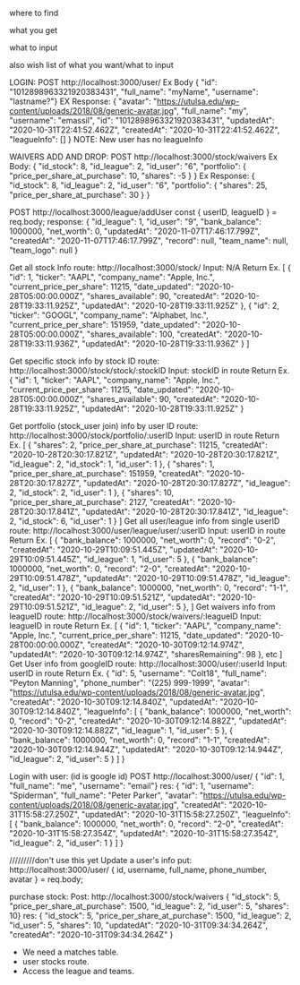 where to find

what you get

what to input

also wish list of what you want/what to input

LOGIN:
POST http://localhost:3000/user/
Ex Body { "id": "1012898963321920383431", "full_name": "myName", "username": "lastname?"}
EX Response:
{
    "avatar": "https://utulsa.edu/wp-content/uploads/2018/08/generic-avatar.jpg",
    "full_name": "my",
    "username": "emassil",
    "id": "1012898963321920383431",
    "updatedAt": "2020-10-31T22:41:52.462Z",
    "createdAt": "2020-10-31T22:41:52.462Z",
    "leagueInfo": []
} 
NOTE: New user has no leagueInfo

WAIVERS ADD AND DROP:
POST http://localhost:3000/stock/waivers
Ex Body: { "id_stock": 8, "id_league": 2, "id_user": "6", "portfolio": {
    "price_per_share_at_purchase": 10,
    "shares": -5
    }
}
Ex Response:
{
    "id_stock": 8,
    "id_league": 2,
    "id_user": "6",
    "portfolio": {
        "shares": 25,
        "price_per_share_at_purchase": 30
    }
}

POST http://localhost:3000/league/addUser
  const { userID, leagueID } = req.body;
  response:
{
    "id_league": 1,
    "id_user": "9",
    "bank_balance": 1000000,
    "net_worth": 0,
    "updatedAt": "2020-11-07T17:46:17.799Z",
    "createdAt": "2020-11-07T17:46:17.799Z",
    "record": null,
    "team_name": null,
    "team_logo": null
}

Get all stock Info
route:
http://localhost:3000/stock/
Input:
N/A
Return Ex.
[
    {
        "id": 1,
        "ticker": "AAPL",
        "company_name": "Apple, Inc.",
        "current_price_per_share": 11215,
        "date_updated": "2020-10-28T05:00:00.000Z",
        "shares_available": 90,
        "createdAt": "2020-10-28T19:33:11.925Z",
        "updatedAt": "2020-10-28T19:33:11.925Z"
    },
    {
        "id": 2,
        "ticker": "GOOGL",
        "company_name": "Alphabet, Inc.",
        "current_price_per_share": 151959,
        "date_updated": "2020-10-28T05:00:00.000Z",
        "shares_available": 100,
        "createdAt": "2020-10-28T19:33:11.936Z",
        "updatedAt": "2020-10-28T19:33:11.936Z"
    }
]

Get specific stock info by stock ID
route:
http://localhost:3000/stock/stock/:stockID
Input:
stockID in route
Return Ex.
{
    "id": 1,
    "ticker": "AAPL",
    "company_name": "Apple, Inc.",
    "current_price_per_share": 11215,
    "date_updated": "2020-10-28T05:00:00.000Z",
    "shares_available": 90,
    "createdAt": "2020-10-28T19:33:11.925Z",
    "updatedAt": "2020-10-28T19:33:11.925Z"
}

Get portfolio (stock_user join) info by user ID
route:
http://localhost:3000/stock/portfolio/:userID
Input:
userID in route
Return Ex.
[
    {
        "shares": 2,
        "price_per_share_at_purchase": 11215,
        "createdAt": "2020-10-28T20:30:17.821Z",
        "updatedAt": "2020-10-28T20:30:17.821Z",
        "id_league": 2,
        "id_stock": 1,
        "id_user": 1
    },
    {
        "shares": 1,
        "price_per_share_at_purchase": 151959,
        "createdAt": "2020-10-28T20:30:17.827Z",
        "updatedAt": "2020-10-28T20:30:17.827Z",
        "id_league": 2,
        "id_stock": 2,
        "id_user": 1
    },
    {
        "shares": 10,
        "price_per_share_at_purchase": 2127,
        "createdAt": "2020-10-28T20:30:17.841Z",
        "updatedAt": "2020-10-28T20:30:17.841Z",
        "id_league": 2,
        "id_stock": 6,
        "id_user": 1
    }
]
Get all user/league info from single userID
route:
http://localhost:3000/user/league/user/:userID
Input:
userID in route
Return Ex.
[
    {
        "bank_balance": 1000000,
        "net_worth": 0,
        "record": "0-2",
        "createdAt": "2020-10-29T10:09:51.445Z",
        "updatedAt": "2020-10-29T10:09:51.445Z",
        "id_league": 1,
        "id_user": 5
    },
    {
        "bank_balance": 1000000,
        "net_worth": 0,
        "record": "2-0",
        "createdAt": "2020-10-29T10:09:51.478Z",
        "updatedAt": "2020-10-29T10:09:51.478Z",
        "id_league": 2,
        "id_user": 1
    },
    {
        "bank_balance": 1000000,
        "net_worth": 0,
        "record": "1-1",
        "createdAt": "2020-10-29T10:09:51.521Z",
        "updatedAt": "2020-10-29T10:09:51.521Z",
        "id_league": 2,
        "id_user": 5
    },
]
Get waivers info from leagueID
route:
http://localhost:3000/stock/waivers/:leagueID
Input:
leagueID in route
Return Ex.
[
    {
        "id": 1,
        "ticker": "AAPL",
        "company_name": "Apple, Inc.",
        "current_price_per_share": 11215,
        "date_updated": "2020-10-28T00:00:00.000Z",
        "createdAt": "2020-10-30T09:12:14.974Z",
        "updatedAt": "2020-10-30T09:12:14.974Z",
        "sharesRemaining": 98
    }, etc
]
Get User info from googleID
route:
http://localhost:3000/user/:userId
Input:
userID in route
Return Ex.
{
    "id": 5,
    "username": "Colt18",
    "full_name": "Peyton Manning",
    "phone_number": "(225) 999-1999",
    "avatar": "https://utulsa.edu/wp-content/uploads/2018/08/generic-avatar.jpg",
    "createdAt": "2020-10-30T09:12:14.840Z",
    "updatedAt": "2020-10-30T09:12:14.840Z",
    "leagueInfo": [
        {
            "bank_balance": 1000000,
            "net_worth": 0,
            "record": "0-2",
            "createdAt": "2020-10-30T09:12:14.882Z",
            "updatedAt": "2020-10-30T09:12:14.882Z",
            "id_league": 1,
            "id_user": 5
        },
        {
            "bank_balance": 1000000,
            "net_worth": 0,
            "record": "1-1",
            "createdAt": "2020-10-30T09:12:14.944Z",
            "updatedAt": "2020-10-30T09:12:14.944Z",
            "id_league": 2,
            "id_user": 5
        }
    ]
}

Login with user: (id is google id)
POST http://localhost:3000/user/
{ "id": 1, "full_name": "me", "username": "email"}
res:
{
    "id": 1,
    "username": "Spiderman",
    "full_name": "Peter Parker",
    "avatar": "https://utulsa.edu/wp-content/uploads/2018/08/generic-avatar.jpg",
    "createdAt": "2020-10-31T15:58:27.250Z",
    "updatedAt": "2020-10-31T15:58:27.250Z",
    "leagueInfo": [
        {
            "bank_balance": 1000000,
            "net_worth": 0,
            "record": "2-0",
            "createdAt": "2020-10-31T15:58:27.354Z",
            "updatedAt": "2020-10-31T15:58:27.354Z",
            "id_league": 2,
            "id_user": 1
        }
    ]
}








/////////don't use this yet
Update a user's info
put: http://localhost:3000/user/
{ id, username, full_name, phone_number, avatar } = req.body;

purchase stock:
Post: http://localhost:3000/stock/waivers
{ "id_stock": 5, "price_per_share_at_purchase": 1500, "id_league": 2, "id_user": 5, "shares": 10}
res:
{
    "id_stock": 5,
    "price_per_share_at_purchase": 1500,
    "id_league": 2,
    "id_user": 5,
    "shares": 10,
    "updatedAt": "2020-10-31T09:34:34.264Z",
    "createdAt": "2020-10-31T09:34:34.264Z"
}

- We need a matches table.
- user stocks route.
- Access the league and teams.
